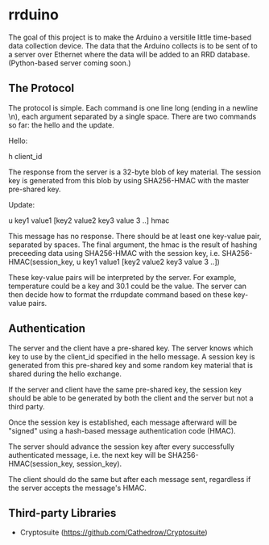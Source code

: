 rrduino
=======

The goal of this project is to make the Arduino a versitile little time-based data collection device. The data that the Arduino collects is to be sent of to a server over Ethernet where the data will be added to an RRD database. (Python-based server coming soon.)

The Protocol
------------

The protocol is simple. Each command is one line long (ending in a newline \n), each argument separated by a single space. There are two commands so far: the hello and the update.

Hello:

h client_id

The response from the server is a 32-byte blob of key material. The session key is generated from this blob by using SHA256-HMAC with the master pre-shared key.

Update:

u key1 value1 [key2 value2 key3 value 3 ..] hmac

This message has no response. There should be at least one key-value pair, separated by spaces. The final argument, the hmac is the result of hashing preceeding data using SHA256-HMAC with the session key, i.e. SHA256-HMAC(session_key, u key1 value1 [key2 value2 key3 value 3 ..])

These key-value pairs will be interpreted by the server. For example, temperature could be a key and 30.1 could be the value. The server can then decide how to format the rrdupdate command based on these key-value pairs.

Authentication
--------------

The server and the client have a pre-shared key. The server knows which key to use by the client_id specified in the hello message. A session key is generated from this pre-shared key and some random key material that is shared during the hello exchange.

If the server and client have the same pre-shared key, the session key should be able to be generated by both the client and the server but not a third party.

Once the session key is established, each message afterward will be "signed" using a hash-based message authentication code (HMAC).

The server should advance the session key after every successfully authenticated message, i.e. the next key will be SHA256-HMAC(session_key, session_key).

The client should do the same but after each message sent, regardless if the server accepts the message's HMAC.

Third-party Libraries 
---------------------

* Cryptosuite (https://github.com/Cathedrow/Cryptosuite)
